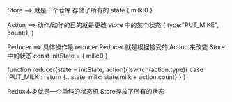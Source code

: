 Store ==> 就是一个仓库 存储了所有的 state
{
milk:0
}

Action ==> 动作/动作的目的就是更改 store 中的某个状态
{
type:"PUT_MIKE",
count:1,
}

Reducer ==> 具体操作是 reducer Reducer 就是根据接受的 Action 来改变 Store 中的状态
const initState = {
milk:0
}

function reducer(state = initState, action){
switch(action.type){
case 'PUT_MILK':
return {...state, milk: state.milk + action.count}
}
}


Redux本身就是一个单纯的状态机 Store存放了所有的状态 
